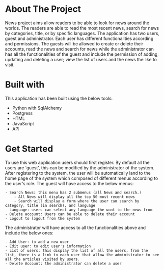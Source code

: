 <h1>About The Project</h1>

News project aims allow readers to be able to look for news around the worlds. The readers are able to read the most recent news, search for news by categories, title, or by specific languages. The application has two users, guest and administrator. Each user has different functionalities according and permissions. The guests will be allowed to create or delete their accounts, read the news and search for news while the administrator can has all the functionalities of the guest and include the permission of adding, updating and deleting a user; view the list of users and the news the like to visit. 

<h1>Built with </h1>

This application has been built using the below tools:
- Python with SqlAlchemy
- Postgress 
- HTML
- JavaScript
- API

 <h1>Get Started</h1>

 To use this web application users should first  register. By default all the users are 'guest', this can be modified by the administrator of the system. After registering to the system, the user will be automatically land to the home page of the system which composed of different menus according to the user's role.
 The guest will have access to the below menus:

    - Search News: this menu has 2 submenus (all News and search.)
        - All News will display all the top 50 most recent news
        - Search will display a form where the user can search by category, title (in search), and language
    - Language: users can select any language the want to the news from
    - Delete account: Users can be able to delete their account
    - Logout to logout from the system

The administrator will have access to all the functionalities above and include the below ones:

    - Add User: to add a new user
    - Edit user: to edit user's information
    - List of users: this display the list of all the users, from the list, there is a link to each user that allow the administrator to see all the articles visited by users. 
    - Delete Account: the administrator can delete a user
    

